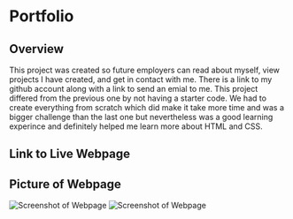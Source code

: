 # Portfolio

## Overview
This project was created so future employers can read about myself, view projects I have created, and get in contact with me.
There is a link to my github account along with a link to send an emial to me. This project differed from the previous one
by not having a starter code. We had to create everything from scratch which did make it take more time and was a bigger 
challenge than the last one but nevertheless was a good learning experince and definitely helped me learn more about HTML and CSS.

## Link to Live Webpage

## Picture of Webpage
![Screenshot of Webpage]()
![Screenshot of Webpage]()